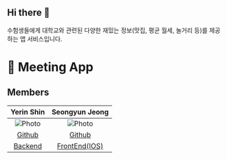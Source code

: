 ## Hi there 👋

수험생들에게 대학교와 관련된 다양한 재밌는 정보(맛집, 평균 월세, 놀거리 등)를 제공하는 앱 서비스입니다.

# 📜 Meeting App

## Members
|Yerin Shin|Seongyun Jeong|
|:---:|:---:|
|![Photo](https://avatars.githubusercontent.com/u/91180366?v=4)|![Photo](https://avatars.githubusercontent.com/u/50621327?v=4)|
|[Github](https://github.com/nyeroni)|[Github](https://github.com/jeoungsung12)|
|[Backend]()|[FrontEnd(IOS)](https://github.com/UnivApp/iOS)|

